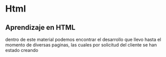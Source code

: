 # Html

<h2>Aprendizaje en HTML</h2>
dentro de este material podemos encontrar el desarrollo que llevo hasta el momento de diversas paginas, las cuales por solicitud del cliente se han estado creando 


